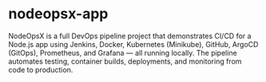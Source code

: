 # nodeopsx-app
NodeOpsX is a full DevOps pipeline project that demonstrates CI/CD for a Node.js app using Jenkins, Docker, Kubernetes (Minikube), GitHub, ArgoCD (GitOps), Prometheus, and Grafana — all running locally. The pipeline automates testing, container builds, deployments, and monitoring from code to production.
